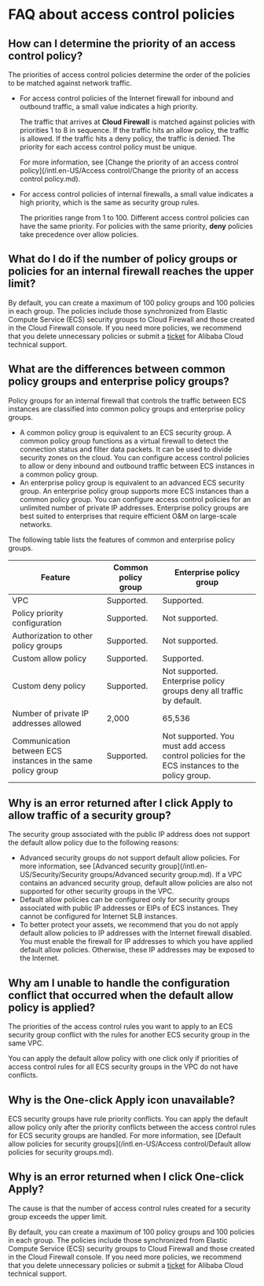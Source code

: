 # FAQ about access control policies

## How can I determine the priority of an access control policy?

The priorities of access control policies determine the order of the policies to be matched against network traffic.

-   For access control policies of the Internet firewall for inbound and outbound traffic, a small value indicates a high priority.

    The traffic that arrives at **Cloud Firewall** is matched against policies with priorities 1 to 8 in sequence. If the traffic hits an allow policy, the traffic is allowed. If the traffic hits a deny policy, the traffic is denied. The priority for each access control policy must be unique.

    For more information, see [Change the priority of an access control policy](/intl.en-US/Access control/Change the priority of an access control policy.md).

-   For access control policies of internal firewalls, a small value indicates a high priority, which is the same as security group rules.

    The priorities range from 1 to 100. Different access control policies can have the same priority. For policies with the same priority, **deny** policies take precedence over allow policies.


## What do I do if the number of policy groups or policies for an internal firewall reaches the upper limit?

By default, you can create a maximum of 100 policy groups and 100 policies in each group. The policies include those synchronized from Elastic Compute Service \(ECS\) security groups to Cloud Firewall and those created in the Cloud Firewall console. If you need more policies, we recommend that you delete unnecessary policies or submit a [ticket](https://workorder-intl.console.aliyun.com/console.htm#/ticket/createIndex) for Alibaba Cloud technical support.

## What are the differences between common policy groups and enterprise policy groups?

Policy groups for an internal firewall that controls the traffic between ECS instances are classified into common policy groups and enterprise policy groups.

-   A common policy group is equivalent to an ECS security group. A common policy group functions as a virtual firewall to detect the connection status and filter data packets. It can be used to divide security zones on the cloud. You can configure access control policies to allow or deny inbound and outbound traffic between ECS instances in a common policy group.
-   An enterprise policy group is equivalent to an advanced ECS security group. An enterprise policy group supports more ECS instances than a common policy group. You can configure access control policies for an unlimited number of private IP addresses. Enterprise policy groups are best suited to enterprises that require efficient O&M on large-scale networks.

The following table lists the features of common and enterprise policy groups.

|Feature|Common policy group|Enterprise policy group|
|-------|-------------------|-----------------------|
|VPC|Supported.|Supported.|
|Policy priority configuration|Supported.|Not supported.|
|Authorization to other policy groups|Supported.|Not supported.|
|Custom allow policy|Supported.|Supported.|
|Custom deny policy|Supported.|Not supported. Enterprise policy groups deny all traffic by default.|
|Number of private IP addresses allowed|2,000|65,536|
|Communication between ECS instances in the same policy group|Supported.|Not supported. You must add access control policies for the ECS instances to the policy group.|

## Why is an error returned after I click Apply to allow traffic of a security group?

The security group associated with the public IP address does not support the default allow policy due to the following reasons:

-   Advanced security groups do not support default allow policies. For more information, see [Advanced security group](/intl.en-US/Security/Security groups/Advanced security group.md). If a VPC contains an advanced security group, default allow policies are also not supported for other security groups in the VPC.
-   Default allow policies can be configured only for security groups associated with public IP addresses or EIPs of ECS instances. They cannot be configured for Internet SLB instances.
-   To better protect your assets, we recommend that you do not apply default allow policies to IP addresses with the Internet firewall disabled. You must enable the firewall for IP addresses to which you have applied default allow policies. Otherwise, these IP addresses may be exposed to the Internet.

## Why am I unable to handle the configuration conflict that occurred when the default allow policy is applied?

The priorities of the access control rules you want to apply to an ECS security group conflict with the rules for another ECS security group in the same VPC.

You can apply the default allow policy with one click only if priorities of access control rules for all ECS security groups in the VPC do not have conflicts.

## Why is the One-click Apply icon unavailable?

ECS security groups have rule priority conflicts. You can apply the default allow policy only after the priority conflicts between the access control rules for ECS security groups are handled. For more information, see [Default allow policies for security groups](/intl.en-US/Access control/Default allow policies for security groups.md).

## Why is an error returned when I click One-click Apply?

The cause is that the number of access control rules created for a security group exceeds the upper limit.

By default, you can create a maximum of 100 policy groups and 100 policies in each group. The policies include those synchronized from Elastic Compute Service \(ECS\) security groups to Cloud Firewall and those created in the Cloud Firewall console. If you need more policies, we recommend that you delete unnecessary policies or submit a [ticket](https://workorder-intl.console.aliyun.com/console.htm#/ticket/createIndex) for Alibaba Cloud technical support.

